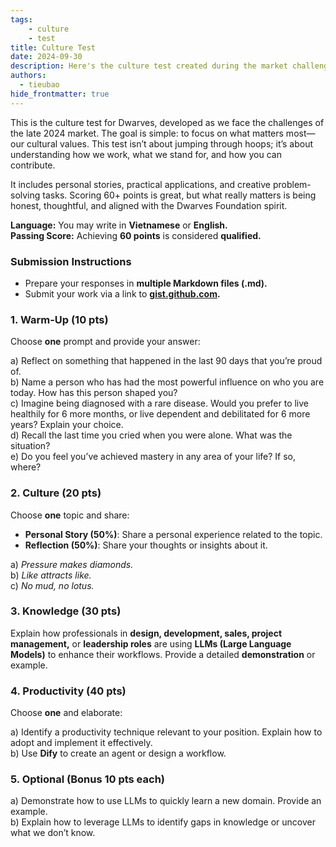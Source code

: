 ```yaml
---
tags: 
    - culture
    - test
title: Culture Test 
date: 2024-09-30
description: Here's the culture test created during the market challenges of late 2024. It is designed to highlight and reinforce the cultural values at Dwarves Foundation. It’s a chance to reflect, share, and show how you fit into our team.
authors:
  - tieubao
hide_frontmatter: true
---
```


This is the culture test for Dwarves, developed as we face the challenges of the late 2024 market. The goal is simple: to focus on what matters most—our cultural values. This test isn’t about jumping through hoops; it’s about understanding how we work, what we stand for, and how you can contribute. 

It includes personal stories, practical applications, and creative problem-solving tasks. Scoring 60+ points is great, but what really matters is being honest, thoughtful, and aligned with the Dwarves Foundation spirit.

**Language:** You may write in **Vietnamese** or **English.**  
**Passing Score:** Achieving **60 points** is considered **qualified.**

### Submission Instructions

- Prepare your responses in **multiple Markdown files (.md).**
- Submit your work via a link to **[gist.github.com](https://gist.github.com).**

### 1. Warm-Up (10 pts)

Choose **one** prompt and provide your answer:

a) Reflect on something that happened in the last 90 days that you’re proud of.  
b) Name a person who has had the most powerful influence on who you are today. How has this person shaped you?  
c) Imagine being diagnosed with a rare disease. Would you prefer to live healthily for 6 more months, or live dependent and debilitated for 6 more years? Explain your choice.  
d) Recall the last time you cried when you were alone. What was the situation?  
e) Do you feel you’ve achieved mastery in any area of your life? If so, where?

### 2. Culture (20 pts)

Choose **one** topic and share:
- **Personal Story (50%)**: Share a personal experience related to the topic.
- **Reflection (50%)**: Share your thoughts or insights about it.

a) _Pressure makes diamonds._  
b) _Like attracts like._  
c) _No mud, no lotus._

### 3. Knowledge (30 pts)

Explain how professionals in **design, development, sales, project management,** or **leadership roles** are using **LLMs (Large Language Models)** to enhance their workflows. Provide a detailed **demonstration** or example.

### 4. Productivity (40 pts)

Choose **one** and elaborate:

a) Identify a productivity technique relevant to your position. Explain how to adopt and implement it effectively.  
b) Use **Dify** to create an agent or design a workflow.

### 5. Optional (Bonus 10 pts each)

a) Demonstrate how to use LLMs to quickly learn a new domain. Provide an example.  
b) Explain how to leverage LLMs to identify gaps in knowledge or uncover what we don’t know.